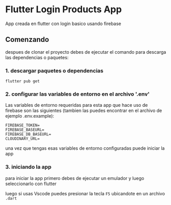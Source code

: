 # Flutter Login Products App

App creada en flutter con login basico usando firebase

## Comenzando

despues de clonar el proyecto debes de ejecutar el comando para descarga las dependencias o paquetes:

### 1. descargar paquetes o dependencias
```
flutter pub get
```

### 2. configurar las variables de entorno en el archivo '.env'

Las variables de entorno requeridas para esta app que hace uso de firebase son las siguientes (tambien las puedes encontrar en el archivo de ejemplo .env.example): 
```
FIREBASE_TOKEN=
FIREBASE_BASEURL=
FIREBASE_DB_BASEURL=
CLOUDINARY_URL=
```

una vez que tengas esas variables de entorno configuradas puede iniciar la app 

### 3. iniciando la app

para iniciar la app primero debes de ejecutar un emulador y luego seleccionarlo con flutter

luego si usas Vscode puedes presionar la tecla `F5` ubicandote en un archivo `.dart`


